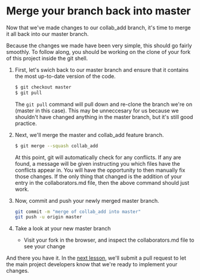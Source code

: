 # Merge your branch back into master
Now that we've made changes to our collab_add branch, it's time to merge it all back into our master branch.

Because the changes we made have been very simple, this should go fairly smoothly. To follow along, you should be working on the clone of your fork of this project inside the git shell.

1. First, let's swich back to our master branch and ensure that it contains the most up-to-date version of the code.

    ```bash
    $ git checkout master
    $ git pull
    ```

    The ```git pull``` command will pull down and re-clone the branch we're on (master in this case). This may be unneccesary for us because we shouldn't have changed anything in the master branch, but it's still good practice.

2. Next, we'll merge the master and collab_add feature branch.

    ```bash
    $ git merge --squash collab_add
    ```

    At this point, git will automatically check for any conflicts. If any are found, a message will be given instructing you which files have the conflicts appear in. You will have the opportunity to then manually fix those changes. If the only thing that changed is the addition of your entry in the collaborators.md file, then the above command should just work.

3. Now, commit and push your newly merged master branch.

    ```bash
    git commit -m "merge of collab_add into master"
    git push -u origin master
    ```

4. Take a look at your new master branch

    - Visit your fork in the browser, and inspect the collaborators.md file to see your change

And there you have it. In the [next lesson](10-submit-pull-request.md), we'll submit a pull request to let the main project developers know that we're ready to implement your changes.
